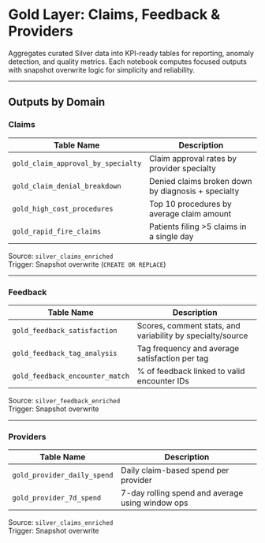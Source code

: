 # Gold Layer: Claims, Feedback & Providers

Aggregates curated Silver data into KPI-ready tables for reporting, anomaly detection, and quality metrics. Each notebook computes focused outputs with snapshot overwrite logic for simplicity and reliability.

---

## Outputs by Domain

### Claims

| Table Name                         | Description                                         |
|-----------------------------------|-----------------------------------------------------|
| `gold_claim_approval_by_specialty`| Claim approval rates by provider specialty          |
| `gold_claim_denial_breakdown`     | Denied claims broken down by diagnosis + specialty |
| `gold_high_cost_procedures`       | Top 10 procedures by average claim amount          |
| `gold_rapid_fire_claims`          | Patients filing >5 claims in a single day          |

Source: `silver_claims_enriched`  
Trigger: Snapshot overwrite (`CREATE OR REPLACE`)

---

### Feedback

| Table Name                        | Description                                               |
|----------------------------------|-----------------------------------------------------------|
| `gold_feedback_satisfaction`     | Scores, comment stats, and variability by specialty/source|
| `gold_feedback_tag_analysis`     | Tag frequency and average satisfaction per tag           |
| `gold_feedback_encounter_match`  | % of feedback linked to valid encounter IDs              |

Source: `silver_feedback_enriched`  
Trigger: Snapshot overwrite

---

### Providers

| Table Name                 | Description                                           |
|---------------------------|-------------------------------------------------------|
| `gold_provider_daily_spend`| Daily claim-based spend per provider                  |
| `gold_provider_7d_spend`   | 7-day rolling spend and average using window ops     |

Source: `silver_claims_enriched`  
Trigger: Snapshot overwrite

